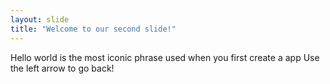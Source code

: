 ```yaml
---
layout: slide
title: "Welcome to our second slide!"
---
```

Hello world is the most iconic phrase used when you first create a app
Use the left arrow to go back!


